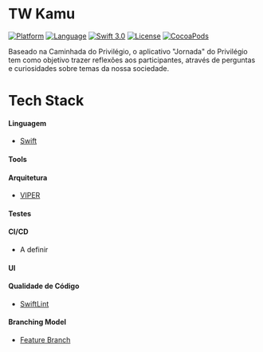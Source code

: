 # TW Kamu

[![Platform](http://img.shields.io/badge/platform-ios-blue.svg?style=flat
)](https://developer.apple.com/iphone/index.action)
[![Language](http://img.shields.io/badge/language-swift-brightgreen.svg?style=flat
)](https://developer.apple.com/swift)
[![Swift 3.0](https://img.shields.io/badge/Swift-3.x-orange.svg?style=flat
)](https://developer.apple.com/swift/)
[![License](http://img.shields.io/badge/license-MIT-lightgrey.svg?style=flat
)](http://mit-license.org)
[![CocoaPods](https://img.shields.io/cocoapods/v/TKSubmitTransitionSwift3.svg)]()


Baseado na Caminhada do Privilégio, o aplicativo "Jornada" do Privilégio tem como objetivo trazer reflexões aos participantes, através de perguntas e curiosidades sobre temas da nossa sociedade.

# Tech Stack

#### Linguagem
* [Swift](https://swift.org/)

#### Tools

#### Arquitetura
* [VIPER](https://blog.mindorks.com/building-ios-app-with-viper-architecture-8109acc72227)

#### Testes

#### CI/CD
- A definir

#### UI

#### Qualidade de Código
* [SwiftLint](https://github.com/realm/SwiftLint)

#### Branching Model
* [Feature Branch](https://hackernoon.com/still-using-gitflow-what-about-a-simpler-alternative-74aa9a46b9a3)



